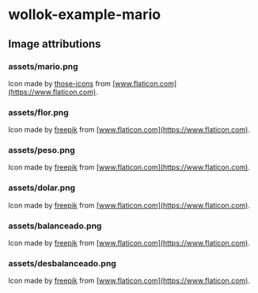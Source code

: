 # wollok-example-mario

## Image attributions
### assets/mario.png
Icon made by [those-icons](https://www.flaticon.com/authors/those-icons) from [www.flaticon.com](https://www.flaticon.com).

### assets/flor.png
Icon made by [freepik](https://www.flaticon.com/authors/freepik) from [www.flaticon.com](https://www.flaticon.com).

### assets/peso.png
Icon made by [freepik](https://www.flaticon.com/authors/freepik) from [www.flaticon.com](https://www.flaticon.com).

### assets/dolar.png
Icon made by [freepik](https://www.flaticon.com/authors/freepik) from [www.flaticon.com](https://www.flaticon.com).

### assets/balanceado.png
Icon made by [freepik](https://www.flaticon.com/authors/freepik) from [www.flaticon.com](https://www.flaticon.com).

### assets/desbalanceado.png
Icon made by [freepik](https://www.flaticon.com/authors/freepik) from [www.flaticon.com](https://www.flaticon.com).
